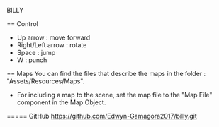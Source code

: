 BILLY

== Control
- Up arrow : move forward
- Right/Left arrow : rotate
- Space : jump
- W : punch

== Maps
You can find the files that describe the maps in the folder : "Assets/Resources/Maps".
- For including a map to the scene, set the map file to the "Map File" component in the Map Object.

===== GitHub
https://github.com/Edwyn-Gamagora2017/billy.git